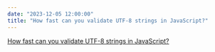 ```yaml
---
date: "2023-12-05 12:00:00"
title: "How fast can you validate UTF-8 strings in JavaScript?"
---
```


[How fast can you validate UTF-8 strings in JavaScript?](/lemire/blog/2023/12-05-how-fast-can-you-validate-utf-8-strings-in-javascript)

